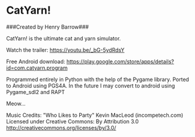 # CatYarn!
###Created by Henry Barrow###

CatYarn! is the ultimate cat and yarn simulator. 

Watch the trailer: https://youtu.be/_bG-5ydRdsY

Free Android download: https://play.google.com/store/apps/details?id=com.catyarn.program

Programmed entirely in Python with the help of the Pygame library. Ported to Android using PGS4A. In the future I may convert to android using Pygame_sdl2 and RAPT

Meow...

Music Credits:
"Who Likes to Party" Kevin MacLeod (incompetech.com) 
Licensed under Creative Commons: By Attribution 3.0
http://creativecommons.org/licenses/by/3.0/

